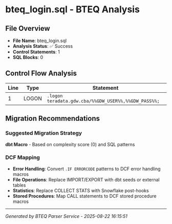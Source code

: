# bteq_login.sql - BTEQ Analysis

## File Overview
- **File Name**: bteq_login.sql
- **Analysis Status**: ✅ Success
- **Control Statements**: 1
- **SQL Blocks**: 0

## Control Flow Analysis

| Line | Type | Statement |
|------|------|-----------|
| 1 | LOGON | `.logon teradata.gdw.cba/%%GDW_USER%%,%%GDW_PASS%%;` |
## Migration Recommendations

### Suggested Migration Strategy
**dbt Macro** - Based on complexity score (0) and SQL patterns

### DCF Mapping
- **Error Handling**: Convert `.IF ERRORCODE` patterns to DCF error handling macros
- **File Operations**: Replace IMPORT/EXPORT with dbt seeds or external tables
- **Statistics**: Replace COLLECT STATS with Snowflake post-hooks
- **Stored Procedures**: Map CALL statements to DCF stored procedure macros

---

*Generated by BTEQ Parser Service - 2025-08-22 16:15:51*
